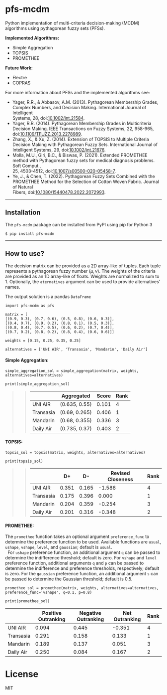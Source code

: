 # pfs-mcdm  
  
Python implementation of multi-criteria decision-making (MCDM) algorithms using pythagorean fuzzy sets (PFSs).  
  
**Implemented Algorithms:**  
  
- Simple Aggregation  
- TOPSIS  
- PROMETHEE  
  
**Future Work:**  
  
- Electre  
- COPRAS  
  
For more information about PFSs and the implemented algorithms see:  
  
- Yager, R.R., & Abbasov, A.M. (2013). Pythagorean Membership Grades, Complex Numbers, and Decision Making. International Journal of Intelligent  
  Systems, 28, doi:[10.1002/int.21584](https://doi.org/10.1002/int.21584).  
- Yager, R.R. (2014). Pythagorean Membership Grades in Multicriteria Decision Making. IEEE Transactions on Fuzzy Systems, 22, 958-965,  
  doi:[10.1109/TFUZZ.2013.2278989](https://doi.org/10.1109/TFUZZ.2013.2278989).  
- Zhang, X., & Xu, Z. (2014). Extension of TOPSIS to Multiple Criteria Decision Making with Pythagorean Fuzzy Sets. International Journal of  
  Intelligent Systems, 29, doi:[10.1002/int.21676](https://doi.org/10.1002/int.21676).  
- Molla, M.U., Giri, B.C., & Biswas, P. (2021). Extended PROMETHEE method with Pythagorean fuzzy sets for medical diagnosis problems. Soft Comput.,  
  25, 4503-4512, doi:[10.1007/s00500-020-05458-7](https://doi.org/10.1007/s00500-020-05458-7).  
- Ye, J., & Chen, T. (2022). Pythagorean Fuzzy Sets Combined with the PROMETHEE Method for the Selection of Cotton Woven Fabric. Journal of Natural  
  Fibers, doi:[10.1080/15440478.2022.2072993](https://doi.org/10.1080/15440478.2022.2072993).  
  
***  
  
## Installation  
  
The `pfs-mcdm` package can be installed from PyPI using pip for Python 3  
  
```
$ pip install pfs-mcdm
``` 
  
***
## How to use?  
  
The decision matrix can be provided as a 2D array-like of tuples. Each tuple represents a pythagorean fuzzy number $(\mu, \nu)$.
The weights of the  criteria are provided as an 1D array-like of floats.
Weights are normalized to sum to 1.
Optionally, the `aternatives` argument can be used to provide alternatives' names.
  
The output solution is a pandas `DataFrame`

    import pfs-mcdm as pfs  
      
    matrix = [ 
    [(0.9, 0.3), (0.7, 0.6), (0.5, 0.8), (0.6, 0.3)],
    [(0.4, 0.7), (0.9, 0.2), (0.8, 0.1), (0.5, 0.3)],  
    [(0.8, 0.4), (0.7, 0.5), (0.6, 0.2), (0.7, 0.4)], 
    [(0.7, 0.2), (0.8, 0.2), (0.8, 0.4), (0.6, 0.6)]] 
      
    weights = [0.15, 0.25, 0.35, 0.25]  
      
    alternatives = ['UNI AIR', 'Transasia', 'Mandarin', 'Daily Air']

#### Simple Aggregation:

    simple_aggregation_sol = simple_aggregation(matrix, weights, alternatives=alternatives)  
      
    print(simple_aggregation_sol)

<blockquote><blockquote>

|           | Aggregated    | Score | Rank |
|-----------|---------------|-------|------|
| UNI AIR   | (0.635, 0.55) | 0.101 | 4    |
| Transasia | (0.69, 0.265) | 0.406 | 1    |
| Mandarin  | (0.68, 0.355) | 0.336 | 3    |
| Daily Air | (0.735, 0.37) | 0.403 | 2    |

</blockquote></blockquote>

#### TOPSIS:

    topsis_sol = topsis(matrix, weights, alternatives=alternatives)  
       
    print(topsis_sol)

<blockquote><blockquote>

|           | D+    | D-    | Revised Closeness | Rank |
|-----------|-------|-------|-------------------|------|
| UNI AIR   | 0.351 | 0.165 | -1.586            | 4    |
| Transasia | 0.175 | 0.396 | 0.000             | 1    |
| Mandarin  | 0.204 | 0.359 | -0.254            | 3    |
| Daily Air | 0.201 | 0.316 | -0.348            | 2    |

</blockquote></blockquote>

#### PROMETHEE:
The `promethee` function takes an optional argument `preference_func` to determine the preference function to be used. Available functions are `usual`, `ushape`, `vshape`, `level`, and `gaussian`; default is `usual`.  
&nbsp; For `ushape` preference function, an additional argument `q` can be passed to determine the indifference threshold; default is zero. For `vshape` and `level` preference function, additional arguments `q` and `p` can be passed to determine the indifference and preference thresholds, respectively; default is zero. For the `gaussian` preference function, an additional argument `s` can be passed to determine the Gaussian threshold; default is 0.5.

    promethee_sol = promethee(matrix, weights, alternatives=alternatives, preference_func='vshape', q=0.1, p=0.8)  
      
    print(promethee_sol)

|           | Positive Outranking | Negative Outranking | Net Outranking | Rank |
|-----------|---------------------|---------------------|----------------|------|
| UNI AIR   | 0.094               | 0.445               | -0.351         | 4    |
| Transasia | 0.291               | 0.158               | 0.133          | 1    |
| Mandarin  | 0.189               | 0.137               | 0.051          | 3    |
| Daily Air | 0.250               | 0.084               | 0.167          | 2    |

# License  
MIT